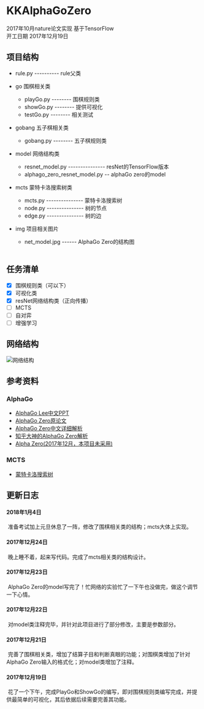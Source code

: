 # KKAlphaGoZero
2017年10月nature论文实现 基于TensorFlow<br>
开工日期 2017年12月19日
## 项目结构
* rule.py ---------- rule父类
* go 围棋相关类  
    * playGo.py -------- 围棋规则类  
    * showGo.py -------- 提供可视化  
    * testGo.py -------- 相关测试  

* gobang 五子棋相关类  
    * gobang.py -------- 五子棋规则类  

* model 网络结构类  
    * resnet_model.py --------------- resNet的TensorFlow版本  
    * alphago_zero_resnet_model.py -- alphaGo zero的model  

* mcts 蒙特卡洛搜索树类  
    * mcts.py --------------- 蒙特卡洛搜索树  
    * node.py --------------- 树的节点  
    * edge.py --------------- 树的边  

* img 项目相关图片  
    * net_model.jpg ------ AlphaGo Zero的结构图  
     
## 任务清单
- [x] 围棋规则类（可以下）
- [x] 可视化类
- [x] resNet网络结构类（正向传播）
- [ ] MCTS
- [ ] 自对弈
- [ ] 增强学习

## 网络结构
![网络结构](https://github.com/KelvinKarRoy/KKAlphaGoZero/blob/master/img/net_model.jpg)  

## 参考资料
### AlphaGo
* [AlphaGo Lee中文PPT](http://blog.csdn.net/songrotek/article/details/51065143)
* [AlphaGo Zero原论文](https://deepmind.com/documents/119/agz_unformatted_nature.pdf)
* [AlphaGo Zero中文详细解析](http://www.sohu.com/a/199892682_500659)
* [知乎大神的AlphaGo Zero解析](https://www.zhihu.com/question/66861459/answer/246844524)
* [Alpha Zero(2017年12月，本项目未采用)](https://arxiv.org/pdf/1712.01815.pdf)
### MCTS
* [蒙特卡洛搜索树](http://mcts.ai/)


## 更新日志
#### 2018年1月4日
  准备考试加上元旦休息了一阵，修改了围棋相关类的结构；mcts大体上实现。
#### 2017年12月24日
  晚上睡不着，起来写代码。完成了mcts相关类的结构设计。
#### 2017年12月23日
  AlphaGo Zero的model写完了！忙网络的实验忙了一下午也没做完，做这个调节一下心情。
#### 2017年12月22日
  对model类注释完毕，并针对此项目进行了部分修改，主要是参数部分。
#### 2017年12月21日
  完善了围棋相关类，增加了结算子目和判断真眼的功能；对围棋类增加了针对AlphaGo Zero输入的格式化；对model类增加了注释。
#### 2017年12月19日
  花了一个下午，完成PlayGo和ShowGo的编写，即对围棋规则类编写完成，并提供最简单的可视化，其后依据后续需要完善其功能。

